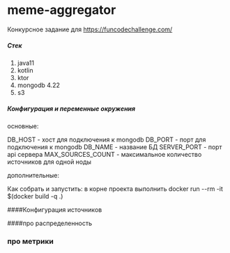 # meme-aggregator
Конкурсное задание для https://funcodechallenge.com/

##### Стек
1. java11
2. kotlin
3. ktor
4. mongodb 4.22
5. s3 

##### Конфигурация и переменные окружения
основные:

DB_HOST - хост для подключения к mongodb
DB_PORT - порт для подключения к mongodb
DB_NAME - название БД
SERVER_PORT - порт api сервера
MAX_SOURCES_COUNT - максимальное количество источников для одной ноды

дополнительные:



Как собрать и запустить:
в корне проекта выполнить 
docker run --rm -it $(docker build -q .)



####Конфигурация источников


####про распределенность


### про метрики
